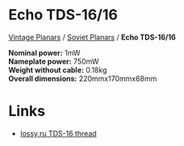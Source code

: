 # Echo TDS-16/16

[Vintage Planars](../) / [Soviet Planars](./) / **Echo TDS-16/16**

**Nominal power:** 1mW  
**Nameplate power:** 750mW  
**Weight without cable:** 0.18kg  
**Overall dimensions:** 220mmx170mmx68mm

# Links

- [lossy.ru TDS-16 thread](http://www.lossy.ru/forums/showthread.php?t=9)
